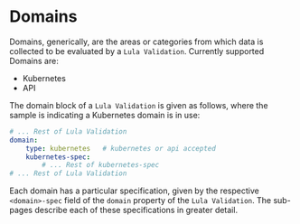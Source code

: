 # Domains

Domains, generically, are the areas or categories from which data is collected to be evaluated by a `Lula Validation`. Currently supported Domains are:

* Kubernetes
* API

The domain block of a `Lula Validation` is given as follows, where the sample is indicating a Kubernetes domain is in use:
```yaml
# ... Rest of Lula Validation
domain:
    type: kubernetes   # kubernetes or api accepted
    kubernetes-spec:
        # ... Rest of kubernetes-spec
# ... Rest of Lula Validation
```

Each domain has a particular specification, given by the respective `<domain>-spec` field of the `domain` property of the `Lula Validation`. The sub-pages describe each of these specifications in greater detail.